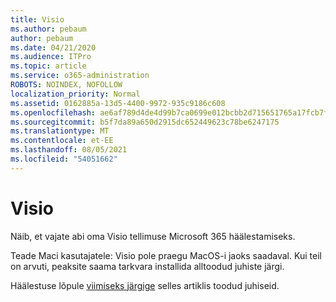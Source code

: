 ```yaml
---
title: Visio
ms.author: pebaum
author: pebaum
ms.date: 04/21/2020
ms.audience: ITPro
ms.topic: article
ms.service: o365-administration
ROBOTS: NOINDEX, NOFOLLOW
localization_priority: Normal
ms.assetid: 0162885a-13d5-4400-9972-935c9186c608
ms.openlocfilehash: ae6af789d4de4d99b7ca0699e012bcbb2d715651765a17fcb7f16b91084acb04
ms.sourcegitcommit: b5f7da89a650d2915dc652449623c78be6247175
ms.translationtype: MT
ms.contentlocale: et-EE
ms.lasthandoff: 08/05/2021
ms.locfileid: "54051662"
---
```

# <a name="setting-up-visio"></a>Visio

Näib, et vajate abi oma Visio tellimuse Microsoft 365 häälestamiseks.
  
Teade Maci kasutajatele: Visio pole praegu MacOS-i jaoks saadaval. Kui teil on arvuti, peaksite saama tarkvara installida alltoodud juhiste järgi.
  
Häälestuse lõpule [viimiseks järgige](https://support.office.com/article/f98f21e3-aa02-4827-9167-ddab5b025710.aspx) selles artiklis toodud juhiseid. 
  

